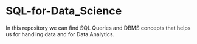 # SQL-for-Data_Science
In this repository we can find SQL Queries and DBMS concepts that helps us for handling data and for Data Analytics.
